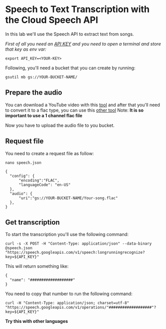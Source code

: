 # Speech to Text Transcription with the Cloud Speech API

In this lab we'll use the Speech API to extract text from songs.

_First of all you need an [API KEY](https://console.cloud.google.com/apis/credentials) and you need to open a terminal and store that key as env var:_

```
export API_KEY=<YOUR-KEY>
```

Following, you'll need a bucket that you can create by running: 
```
gsutil mb gs://YOUR-BUCKET-NAME/
```

## Prepare the audio

You can download a YouTube video with this [tool](https://yt1s.com/es88/youtube-to-mp3) and after that you'll need to convert it to a flac type, you can use this [other tool](https://convertio.co/es/mp3-flac/)
Note: **It is so important to use a 1 channel flac file**

Now you have to upload the audio file to you bucket.

## Request file

You need to create a request file as follow:
```
nano speech.json
```

```
{
  "config": {
      "encoding":"FLAC",
      "languageCode": "en-US"
  },
  "audio": {
      "uri":"gs://YOUR-BUCKET-NAME/Your-song.flac"
  },
}
```

## Get transcription

To start the transcription you'll use the following command:

```
curl -s -X POST -H "Content-Type: application/json" --data-binary @speech.json "https://speech.googleapis.com/v1/speech:longrunningrecognize?key=${API_KEY}"
```

This will return something like:

```
{
  "name": "###################"
}
```

You need to copy that number to run the following command:

```
curl -H "Content-Type: application/json; charset=utf-8" "https://speech.googleapis.com/v1/operations/"###################"?key=${API_KEY}"
```

**Try this with other languages**
